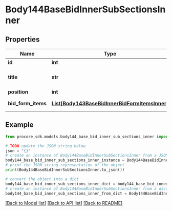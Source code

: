 # Body144BaseBidInnerSubSectionsInner


## Properties

Name | Type | Description | Notes
------------ | ------------- | ------------- | -------------
**id** | **int** | ID | [optional] 
**title** | **str** | Sub Section Title | [optional] 
**position** | **int** | Position | [optional] 
**bid_form_items** | [**List[Body143BaseBidInnerBidFormItemsInner]**](Body143BaseBidInnerBidFormItemsInner.md) | Bid Form Items | [optional] 

## Example

```python
from procore_sdk.models.body144_base_bid_inner_sub_sections_inner import Body144BaseBidInnerSubSectionsInner

# TODO update the JSON string below
json = "{}"
# create an instance of Body144BaseBidInnerSubSectionsInner from a JSON string
body144_base_bid_inner_sub_sections_inner_instance = Body144BaseBidInnerSubSectionsInner.from_json(json)
# print the JSON string representation of the object
print(Body144BaseBidInnerSubSectionsInner.to_json())

# convert the object into a dict
body144_base_bid_inner_sub_sections_inner_dict = body144_base_bid_inner_sub_sections_inner_instance.to_dict()
# create an instance of Body144BaseBidInnerSubSectionsInner from a dict
body144_base_bid_inner_sub_sections_inner_from_dict = Body144BaseBidInnerSubSectionsInner.from_dict(body144_base_bid_inner_sub_sections_inner_dict)
```
[[Back to Model list]](../README.md#documentation-for-models) [[Back to API list]](../README.md#documentation-for-api-endpoints) [[Back to README]](../README.md)


